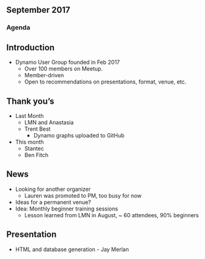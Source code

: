 ## September 2017
### Agenda

## Introduction
- Dynamo User Group founded in Feb 2017
    - Over 100 members on Meetup.
    - Member-driven
    - Open to recommendations on presentations, format, venue, etc.

## Thank you’s
- Last Month
    - LMN and Anastasia
    - Trent Best
        - Dynamo graphs uploaded to GitHub
- This month
    - Stantec
    - Ben Fitch

## News
- Looking for another organizer
    - Lauren was promoted to PM, too busy for now
- Ideas for a permanent venue?
- Idea: Monthly beginner training sessions
    - Lesson learned from LMN in August, ~ 60 attendees, 90% beginners

## Presentation
- HTML and database generation - Jay Merlan